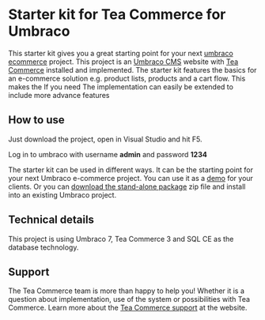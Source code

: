 # Starter kit for Tea Commerce for Umbraco
This starter kit gives you a great starting point for your next [umbraco ecommerce](http://teacommerce.net) project. This project is an [Umbraco CMS](http://umbraco.com) website with [Tea Commerce](http://teacommerce.net) installed and implemented. The starter kit features the basics for an e-commerce solution e.g. product lists, products and a cart flow. This makes the If you need The implementation can easily be extended to include more advance features

## How to use
Just download the project, open in Visual Studio and hit F5.

Log in to umbraco with username **admin** and password **1234**

The starter kit can be used in different ways. It can be the starting point for your next Umbraco e-commerce project. You can use it as a [demo](http://demo.teacommerce.net) for your clients. Or you can [download the stand-alone package](https://github.com/TeaCommerce/Starter-kit-for-Umbraco/tree/master/Build) zip file and install into an existing Umbraco project.

## Technical details
This project is using Umbraco 7, Tea Commerce 3 and SQL CE as the database technology.

## Support
The Tea Commerce team is more than happy to help you! Whether it is a question about implementation, use of the system or possibilities with Tea Commerce. Learn more about the [Tea Commerce support](http://teacommerce.net/ressources/support/) at the website.
